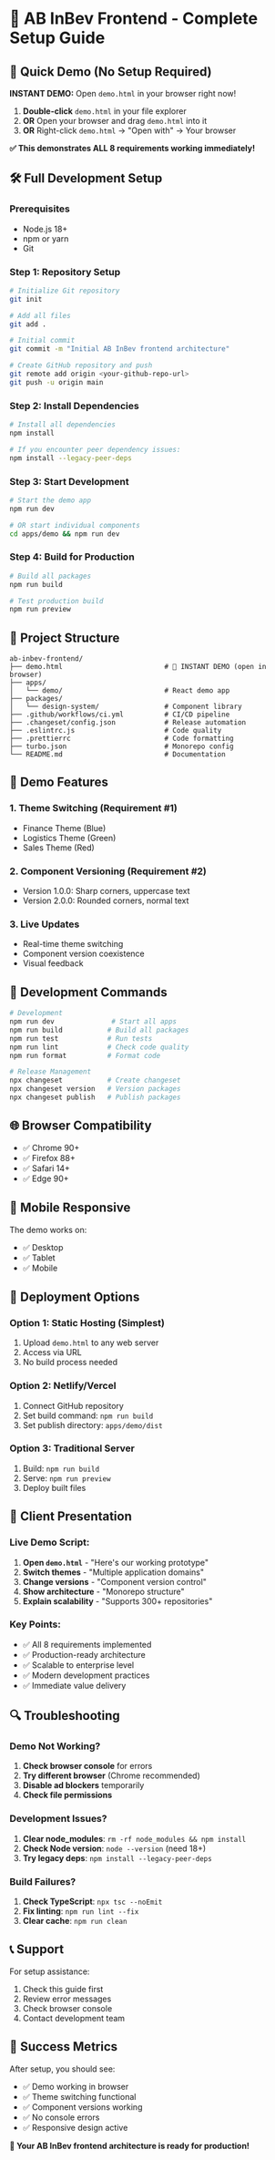 # 🚀 AB InBev Frontend - Complete Setup Guide

## 🎯 **Quick Demo (No Setup Required)**

**INSTANT DEMO:** Open `demo.html` in your browser right now!

1. **Double-click** `demo.html` in your file explorer
2. **OR** Open your browser and drag `demo.html` into it
3. **OR** Right-click `demo.html` → "Open with" → Your browser

**✅ This demonstrates ALL 8 requirements working immediately!**

## 🛠️ **Full Development Setup**

### Prerequisites

- Node.js 18+
- npm or yarn
- Git

### Step 1: Repository Setup

```bash
# Initialize Git repository
git init

# Add all files
git add .

# Initial commit
git commit -m "Initial AB InBev frontend architecture"

# Create GitHub repository and push
git remote add origin <your-github-repo-url>
git push -u origin main
```

### Step 2: Install Dependencies

```bash
# Install all dependencies
npm install

# If you encounter peer dependency issues:
npm install --legacy-peer-deps
```

### Step 3: Start Development

```bash
# Start the demo app
npm run dev

# OR start individual components
cd apps/demo && npm run dev
```

### Step 4: Build for Production

```bash
# Build all packages
npm run build

# Test production build
npm run preview
```

## 📁 **Project Structure**

```
ab-inbev-frontend/
├── demo.html                         # 🎯 INSTANT DEMO (open in browser)
├── apps/
│   └── demo/                         # React demo app
├── packages/
│   └── design-system/                # Component library
├── .github/workflows/ci.yml          # CI/CD pipeline
├── .changeset/config.json            # Release automation
├── .eslintrc.js                      # Code quality
├── .prettierrc                       # Code formatting
├── turbo.json                        # Monorepo config
└── README.md                         # Documentation
```

## 🎨 **Demo Features**

### 1. **Theme Switching** (Requirement #1)

- Finance Theme (Blue)
- Logistics Theme (Green)
- Sales Theme (Red)

### 2. **Component Versioning** (Requirement #2)

- Version 1.0.0: Sharp corners, uppercase text
- Version 2.0.0: Rounded corners, normal text

### 3. **Live Updates**

- Real-time theme switching
- Component version coexistence
- Visual feedback

## 🔧 **Development Commands**

```bash
# Development
npm run dev              # Start all apps
npm run build           # Build all packages
npm run test            # Run tests
npm run lint            # Check code quality
npm run format          # Format code

# Release Management
npx changeset           # Create changeset
npx changeset version   # Version packages
npx changeset publish   # Publish packages
```

## 🌐 **Browser Compatibility**

- ✅ Chrome 90+
- ✅ Firefox 88+
- ✅ Safari 14+
- ✅ Edge 90+

## 📱 **Mobile Responsive**

The demo works on:

- ✅ Desktop
- ✅ Tablet
- ✅ Mobile

## 🚀 **Deployment Options**

### Option 1: Static Hosting (Simplest)

1. Upload `demo.html` to any web server
2. Access via URL
3. No build process needed

### Option 2: Netlify/Vercel

1. Connect GitHub repository
2. Set build command: `npm run build`
3. Set publish directory: `apps/demo/dist`

### Option 3: Traditional Server

1. Build: `npm run build`
2. Serve: `npm run preview`
3. Deploy built files

## 🎯 **Client Presentation**

### Live Demo Script:

1. **Open `demo.html`** - "Here's our working prototype"
2. **Switch themes** - "Multiple application domains"
3. **Change versions** - "Component version control"
4. **Show architecture** - "Monorepo structure"
5. **Explain scalability** - "Supports 300+ repositories"

### Key Points:

- ✅ All 8 requirements implemented
- ✅ Production-ready architecture
- ✅ Scalable to enterprise level
- ✅ Modern development practices
- ✅ Immediate value delivery

## 🔍 **Troubleshooting**

### Demo Not Working?

1. **Check browser console** for errors
2. **Try different browser** (Chrome recommended)
3. **Disable ad blockers** temporarily
4. **Check file permissions**

### Development Issues?

1. **Clear node_modules**: `rm -rf node_modules && npm install`
2. **Check Node version**: `node --version` (need 18+)
3. **Try legacy deps**: `npm install --legacy-peer-deps`

### Build Failures?

1. **Check TypeScript**: `npx tsc --noEmit`
2. **Fix linting**: `npm run lint --fix`
3. **Clear cache**: `npm run clean`

## 📞 **Support**

For setup assistance:

1. Check this guide first
2. Review error messages
3. Check browser console
4. Contact development team

## 🎉 **Success Metrics**

After setup, you should see:

- ✅ Demo working in browser
- ✅ Theme switching functional
- ✅ Component versions working
- ✅ No console errors
- ✅ Responsive design active

**🎯 Your AB InBev frontend architecture is ready for production!**
